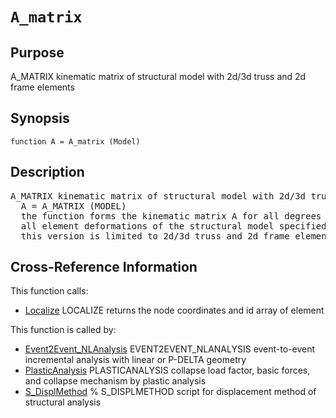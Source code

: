 
<!-- <a name="_top"></a>
<div><a href="../../_index.md">Home</a> &gt;  <a href="#">latest</a> &gt; <a href="_index.md">General_Functions</a> &gt; A_matrix.m</div> -->

<!--<table width="100%"><tr><td align="left"><a href="../../_index.md"><img alt="<" border="0" src="../../left.png">&nbsp;Master index</a></td>
<td align="right"><a href="_index.md">Index for latest\General_Functions&nbsp;<img alt=">" border="0" src="../../right.png"></a></td></tr></table>-->
# `A_matrix`
<!-- <h1>A_matrix
</h1> -->

## <a name="_name"></a>Purpose

<!-- <h2 id="purpose"><a name="_name"></a>Purpose</h2> -->

A_MATRIX kinematic matrix of structural model with 2d/3d truss and 2d frame elements

<!-- <div class="box"><strong>A_MATRIX kinematic matrix of structural model with 2d/3d truss and 2d frame elements</strong></div> -->

## <a name="_synopsis"></a>Synopsis

`function A = A_matrix (Model)` 
## <a name="_description"></a>Description

<pre class="comment">A_MATRIX kinematic matrix of structural model with 2d/3d truss and 2d frame elements
  A = A_MATRIX (MODEL)
  the function forms the kinematic matrix A for all degrees of freedom (DOFs) and
  all element deformations of the structural model specified in data structure MODEL; 
  this version is limited to 2d/3d truss and 2d frame elements</pre>
<!-- <div class="fragment"><pre class="comment">A_MATRIX kinematic matrix of structural model with 2d/3d truss and 2d frame elements
  A = A_MATRIX (MODEL)
  the function forms the kinematic matrix A for all degrees of freedom (DOFs) and
  all element deformations of the structural model specified in data structure MODEL; 
  this version is limited to 2d/3d truss and 2d frame elements</pre></div> -->

<!-- crossreference -->
## <a name="_cross"></a>Cross-Reference Information

This function calls:
<ul style="list-style-image:url(../../matlabicon.gif)">
<li><a href="Localize" class="code" title="function [xyz,id] = Localize (Model,el)">Localize</a>	LOCALIZE returns the node coordinates and id array of element</li></ul>
This function is called by:
<ul style="list-style-image:url(../../matlabicon.gif)">
<li><a href="../../latest/Analysis_Functions/Static/Event2Event_NLAnalysis.md" class="code" title="function [lamdah,Qh,Ufh,Vph,Iph] = Event2Event_NLAnalysis (opt,Model,ElemData,Loading,ConvPar)">Event2Event_NLAnalysis</a>	EVENT2EVENT_NLANALYSIS event-to-event incremental analysis with linear or P-DELTA geometry</li><li><a href="../../latest/Analysis_Functions/Static/PlasticAnalysis.md" class="code" title="function [lamdac,Qc,DUf,DVpl] = PlasticAnalysis (Model,ElemData,Loading,LPOpt)">PlasticAnalysis</a>	PLASTICANALYSIS collapse load factor, basic forces, and collapse mechanism by plastic analysis</li><li><a href="../../latest/Solution_Scripts/S_DisplMethod.md" class="code" title="">S_DisplMethod</a>	% S_DISPLMETHOD script for displacement method of structural analysis</li></ul>
<!-- crossreference -->




<!-- <hr><address>Generated on Thu 28-Jan-2021 18:22:44 by <strong><a href="http://www.artefact.tk/software/matlab/m2html/" title="Matlab Documentation in HTML">m2html</a></strong> &copy; 2005</address> -->